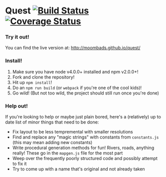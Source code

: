 # Quest [![Build Status](https://travis-ci.org/MoombaDS/quest.svg?branch=gh-pages)](https://travis-ci.org/MoombaDS/quest) [![Coverage Status](https://coveralls.io/repos/MoombaDS/quest/badge.svg?branch=gh-pages&service=github)](https://coveralls.io/github/MoombaDS/quest?branch=gh-pages)

### Try it out!

You can find the live version at: http://moombads.github.io/quest/

### Install!

1. Make sure you have node v4.0.0+ installed and npm v2.0.0+!
2. Fork and clone the repository!
3. Hit up `npm install`!
4. Do an `npm run build` (or `webpack` if you're one of the cool kids)!
5. Go wild! (But not too wild, the project should still run once you're done)

### Help out!

If you're looking to help or maybe just plain bored, here's a (relatively) up to date list of minor things that need to be done:
* Fix layout to be less tempremental with smaller resolutions
* Find and replace any "magic strings" with constants from `constants.js` (this may mean adding new constants)
* Write procedural generation methods for fun! Rivers, roads, anything really! These go in the `mapgen.js` file for the most part
* Weep over the frequently poorly structured code and possibly attempt to fix it
* Try to come up with a name that's original and not already taken